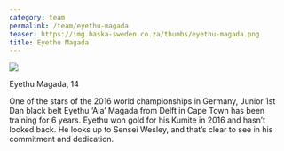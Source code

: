 ```yaml
---
category: team
permalink: /team/eyethu-magada
teaser: https://img.baska-sweden.co.za/thumbs/eyethu-magada.png
title: Eyethu Magada
---
```


[<img src="https://img.baska-sweden.co.za/resized/eyethu-magada.png" />](https://img.baska-sweden.co.za/original/eyethu-magada.png)

Eyethu Magada, 14

One of the stars of the 2016 world championships in Germany, Junior 1st Dan black belt Eyethu ‘Aia’ Magada from Delft in Cape Town has been training for 6 years. Eyethu won gold for his Kumite in 2016 and hasn’t looked back. He looks up to Sensei Wesley, and that’s clear to see in his commitment and dedication.

<!--
[Questionnare Answers](https://drive.google.com/open?id=1NumP8Kh7pe9QAxm4PpgjrBzaizyxEbSeeAxAuxQxucs)
-->
